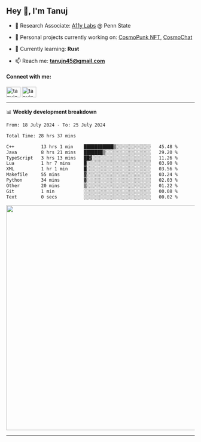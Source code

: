 <h2>Hey 👋, I'm Tanuj</h2>

- 🔬 Research Associate: [A11y Labs](https://a11y.ist.psu.edu/) @ Penn State 

- 🔭 Personal projects currently working on: [CosmoPunk NFT](https://github.com/tanujn45/CosmoNFT), [CosmoChat](https://github.com/tanujn45/CosmoChat)

- 🌱 Currently learning: **Rust**

- 📫 Reach me: **tanujn45@gmail.com**

<h4 align="left">Connect with me:</h4>
<p align="left">
<a href="https://twitter.com/tanujn45" target="blank"><img align="center" src="https://raw.githubusercontent.com/rahuldkjain/github-profile-readme-generator/master/src/images/icons/Social/twitter.svg" alt="tanujn45" height="28" width="38" /></a>
<a href="https://linkedin.com/in/tanujn45" target="blank"><img align="center" src="https://raw.githubusercontent.com/rahuldkjain/github-profile-readme-generator/master/src/images/icons/Social/linked-in-alt.svg" alt="tanujn45" height="28" width="38" /></a>
</p>

-------

📊 **Weekly development breakdown**
<!--START_SECTION:waka-->

```txt
From: 18 July 2024 - To: 25 July 2024

Total Time: 28 hrs 37 mins

C++          13 hrs 1 min    ███████████▒░░░░░░░░░░░░░   45.48 %
Java         8 hrs 21 mins   ███████▒░░░░░░░░░░░░░░░░░   29.20 %
TypeScript   3 hrs 13 mins   ██▓░░░░░░░░░░░░░░░░░░░░░░   11.26 %
Lua          1 hr 7 mins     █░░░░░░░░░░░░░░░░░░░░░░░░   03.90 %
XML          1 hr 1 min      █░░░░░░░░░░░░░░░░░░░░░░░░   03.56 %
Makefile     55 mins         ▓░░░░░░░░░░░░░░░░░░░░░░░░   03.24 %
Python       34 mins         ▓░░░░░░░░░░░░░░░░░░░░░░░░   02.03 %
Other        20 mins         ▒░░░░░░░░░░░░░░░░░░░░░░░░   01.22 %
Git          1 min           ░░░░░░░░░░░░░░░░░░░░░░░░░   00.08 %
Text         0 secs          ░░░░░░░░░░░░░░░░░░░░░░░░░   00.02 %
```

<!--END_SECTION:waka-->

<img src="https://wakatime.com/share/@018e9abd-1aa4-4aa6-9db7-5ca3b999e810/4650b67a-98aa-46b4-b598-3d8a2451f0df.svg" width="600"/>

-------
